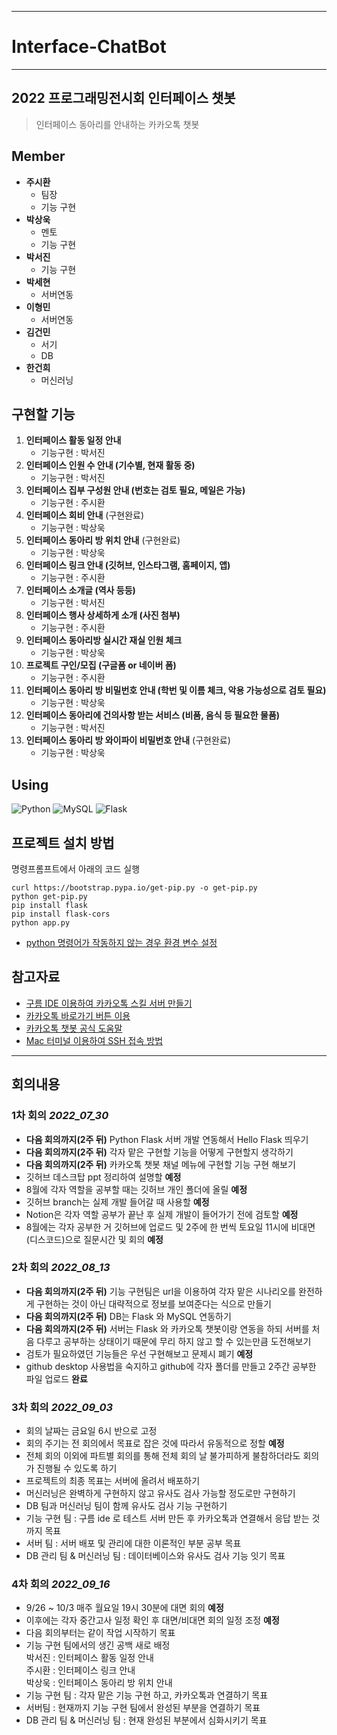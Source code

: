 ***
# __Interface-ChatBot__
***
## __2022 프로그래밍전시회 인터페이스 챗봇__

> 인터페이스 동아리를 안내하는 카카오톡 챗봇

## Member
* __주시환__
    - 팀장
    - 기능 구현
* __박상욱__
    - 멘토
    - 기능 구현
* __박서진__
    - 기능 구현
* __박세현__
    - 서버연동
* __이형민__
    - 서버연동
* __김건민__
    - 서기
    - DB
* __한건희__
    - 머신러닝
## 구현할 기능
1. __인터페이스 활동 일정 안내__
    - 기능구현 : 박서진
2. __인터페이스 인원 수 안내 (기수별, 현재 활동 중)__
    - 기능구현 : 박서진
3. __인터페이스 집부 구성원 안내 (번호는 검토 필요, 메일은 가능)__
    - 기능구현 : 주시환
4. __인터페이스 회비 안내__ (구현완료)
    - 기능구현 : 박상욱
5. __인터페이스 동아리 방 위치 안내__ (구현완료)
    - 기능구현 : 박상욱
6. __인터페이스 링크 안내 (깃허브, 인스타그램, 홈페이지, 앱)__
    - 기능구현 : 주시환
7. __인터페이스 소개글 (역사 등등)__
    - 기능구현 : 박서진
8. __인터페이스 행사 상세하게 소개 (사진 첨부)__
    - 기능구현 : 주시환
9. __인터페이스 동아리방 실시간 재실 인원 체크__
    - 기능구현 : 박상욱
10. __프로젝트 구인/모집 (구글폼 or 네이버 폼)__
    - 기능구현 : 주시환 
11. __인터페이스 동아리 방 비밀번호 안내 (학번 및 이름 체크, 악용 가능성으로 검토 필요)__
    - 기능구현 : 박상욱
12. __인터페이스 동아리에 건의사항 받는 서비스 (비품, 음식 등 필요한 물품)__
    - 기능구현 : 박서진
13. __인터페이스 동아리 방 와이파이 비밀번호 안내__ (구현완료)
    - 기능구현 : 박상욱
    
## Using
![Python](https://img.shields.io/badge/python-3670A0?style=for-the-badge&logo=python&logoColor=ffdd54) 
![MySQL](https://img.shields.io/badge/mysql-%2300f.svg?style=for-the-badge&logo=mysql&logoColor=white)
![Flask](https://img.shields.io/badge/flask-000000.svg?style=for-the-badge&logo=flask&logoColor=white)

## 프로젝트 설치 방법

명령프롬프트에서 아래의 코드 실행
```
curl https://bootstrap.pypa.io/get-pip.py -o get-pip.py
python get-pip.py
pip install flask
pip install flask-cors
python app.py
```
* [python 명령어가 작동하지 않는 경우 환경 변수 설정](https://wxmin.tistory.com/121)

## 참고자료
* [구름 IDE 이용하여 카카오톡 스킬 서버 만들기](https://novice-engineers.tistory.com/m/23)
* [카카오톡 바로가기 버튼 이용](https://luckygg.tistory.com/326)
* [카카오톡 챗봇 공식 도움말](https://i.kakao.com/docs/tutorial-chatbot-key-features#%EC%9B%B0%EC%BB%B4-%EB%B8%94%EB%A1%9Dwelcome-block-%EC%84%A4%EC%A0%95%ED%95%98%EA%B8%B0)
* [Mac 터미널 이용하여 SSH 접속 방법](https://earth-95.tistory.com/54)
***
## 회의내용
### __1차 회의__ _2022_07_30_
- __다음 회의까지(2주 뒤)__ Python Flask 서버 개발 연동해서 Hello Flask 띄우기
- __다음 회의까지(2주 뒤)__ 각자 맡은 구현할 기능을 어떻게 구현할지 생각하기
- __다음 회의까지(2주 뒤)__ 카카오톡 챗봇 채널 메뉴에 구현할 기능 구현 해보기
- 깃허브 데스크탑 ppt 정리하여 설명할 __예정__
- 8월에 각자 역할을 공부할 때는 깃허브 개인 폴더에 올릴 __예정__
- 깃허브 branch는 실제 개발 들어갈 때 사용할 __예정__
- Notion은 각자 역할 공부가 끝난 후 실제 개발이 들어가기 전에 검토할 __예정__
- 8월에는  각자 공부한 거 깃허브에 업로드 및 2주에 한 번씩 토요일 11시에 비대면(디스코드)으로 질문시간 및 회의 __예정__

### __2차 회의__ _2022_08_13_
- __다음 회의까지(2주 뒤)__ 기능 구현팀은 url을 이용하여 각자 맡은 시나리오를 완전하게 구현하는 것이 아닌 대략적으로 정보를 보여준다는 식으로 만들기
- __다음 회의까지(2주 뒤)__ DB는 Flask 와 MySQL 연동하기
- __다음 회의까지(2주 뒤)__ 서버는 Flask 와 카카오톡 챗봇이랑 연동을 하되 서버를 처음 다루고 공부하는 상태이기 때문에 무리 하지 않고 할 수 있는만큼 도전해보기
- 검토가 필요하였던 기능들은 우선 구현해보고 문제시 폐기 __예정__
- github desktop 사용법을 숙지하고 github에 각자 폴더를 만들고 2주간 공부한 파일 업로드 __완료__

### __3차 회의__ _2022_09_03_
- 회의 날짜는 금요일 6시 반으로 고정
- 회의 주기는 전 회의에서 목표로 잡은 것에 따라서 유동적으로 정할 __예정__
- 전체 회의 이외에 파트별 회의를 통해 전체 회의 날 불가피하게 불참하더라도 회의가 진행될 수 있도록 하기
- 프로젝트의 최종 목표는 서버에 올려서 배포하기
- 머신러닝은 완벽하게 구현하지 않고 유사도 검사 가능할 정도로만 구현하기
- DB 팀과 머신러닝 팀이 함께 유사도 검사 기능 구현하기
- 기능 구현 팀 : 구름 ide 로 테스트 서버 만든 후 카카오톡과 연결해서 응답 받는 것까지 목표
- 서버 팀 : 서버 배포 및 관리에 대한 이론적인 부분 공부 목표
- DB 관리 팀 & 머신러닝 팀 : 데이터베이스와 유사도 검사 기능 잇기 목표

### __4차 회의__ _2022_09_16_
- 9/26 ~ 10/3 매주 월요일 19시 30분에 대면 회의 __예정__
- 이후에는 각자 중간고사 일정 확인 후 대면/비대면 회의 일정 조정 __예정__
- 다음 회의부터는 같이 작업 시작하기 목표
- 기능 구현 팀에서의 생긴 공백 새로 배정  
  박서진 : 인터페이스 활동 일정 안내  
  주시환 : 인터페이스 링크 안내  
  박상욱 : 인터페이스 동아리 방 위치 안내
- 기능 구현 팀 : 각자 맡은 기능 구현 하고, 카카오톡과 연결하기 목표
- 서버팀 : 현재까지 기능 구현 팀에서 완성된 부분을 연결하기 목표
- DB 관리 팀 & 머신러닝 팀 : 현재 완성된 부분에서 심화시키기 목표
